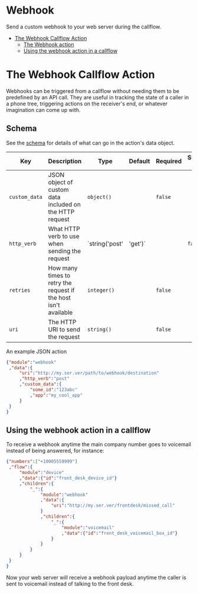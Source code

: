 # Webhook

Send a custom webhook to your web server during the callflow.

- [The Webhook Callflow Action](#orgec83ef6)
  - [The Webhook action](#orga648329)
  - [Using the webhook action in a callflow](#orged8a935)


<a id="orgec83ef6"></a>
# The Webhook Callflow Action

Webhooks can be triggered from a callflow without needing them to be predefined by an API call. They are useful in tracking the state of a caller in a phone tree, triggering actions on the receiver's end, or whatever imagination can come up with.


<a id="orga648329"></a>
## Schema

See the [schema](https://github.com/2600hz/kazoo/blob/master/applications/crossbar/priv/couchdb/schemas/callflows.webhook.json) for details of what can go in the action's data object.

Key | Description | Type | Default | Required | Support Level
--- | ----------- | ---- | ------- | -------- | -------------
`custom_data` | JSON object of custom data included on the HTTP request | `object()` |   | `false` |  
`http_verb` | What HTTP verb to use when sending the request | `string('post' | 'get')` |   | `false` |  
`retries` | How many times to retry the request if the host isn't available | `integer()` |   | `false` |  
`uri` | The HTTP URI to send the request | `string()` |   | `false` |  

An example JSON action

```json
{"module":"webhook"
 ,"data":{
     "uri":"http://my.ser.ver/path/to/webhook/destination"
     ,"http_verb":"post"
     ,"custom_data":{
         "some_id":"123abc"
         ,"app":"my_cool_app"
     }
 }
}
```


<a id="orged8a935"></a>
## Using the webhook action in a callflow

To receive a webhook anytime the main company number goes to voicemail instead of being answered, for instance:

```json
{"numbers":["+10005559999"]
 ,"flow":{
     "module":"device"
     ,"data":{"id":"front_desk_device_id"}
     ,"children":{
         "_":{
             "module":"webhook"
             ,"data":{
                 "uri":"http://my.ser.ver/frontdesk/missed_call"
             }
             ,"children":{
                 "_":{
                     "module":"voicemail"
                     ,"data":{"id":"front_desk_voicemail_box_id"}
                 }
             }
         }
     }
 }
}
```

Now your web server will receive a webhook payload anytime the caller is sent to voicemail instead of talking to the front desk.
